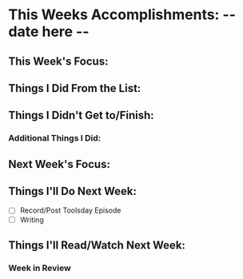 # This Weeks Accomplishments: -- date here --

## This Week's Focus:

## Things I Did From the List:

## Things I Didn't Get to/Finish:

### Additional Things I Did:

## Next Week's Focus:

## Things I'll Do Next Week:

- [ ] Record/Post Toolsday Episode
- [ ] Writing

## Things I'll Read/Watch Next Week:

### Week in Review
